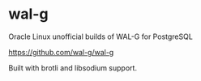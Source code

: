 # wal-g
Oracle Linux unofficial builds of WAL-G for PostgreSQL

https://github.com/wal-g/wal-g

Built with brotli and libsodium support.

